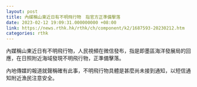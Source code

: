 ```yaml
---
layout: post
title: 內媒稱山東近日有不明飛行物　指官方正準備擊落
date: 2023-02-12 19:09:31.000000000 +08:00
link: https://news.rthk.hk/rthk/ch/component/k2/1687593-20230212.htm
categories: rthk
---
```


內媒稱山東近日有不明飛行物，人民視頻在微信發布，指是即墨區海洋發展局的回應，在日照附近海域發現不明飛行物，正準備擊落。

內地傳媒的報道就聲稱確有此事，不明飛行物具體是甚麼尚未接到通知，以短信通知附近漁民注意安全。
